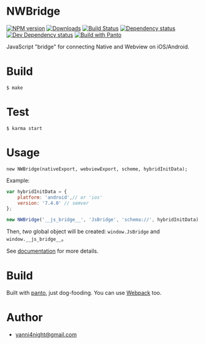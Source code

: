 # NWBridge

[![NPM version][npm-image]][npm-url] [![Downloads][downloads-image]][npm-url] [![Build Status][travis-image]][travis-url] [![Dependency status][david-dm-image]][david-dm-url] [![Dev Dependency status][david-dm-dev-image]][david-dm-dev-url] [![Build with Panto][build-image]][build-url]

JavaScript "bridge" for connecting Native and Webview on iOS/Android.

# Build

    $ make

# Test

    $ karma start

# Usage

    new NWBridge(nativeExport, webviewExport, scheme, hybridInitData);

Example:

```js
var hybridInitData = {
    platform: 'android',// or 'ios'
    version: '7.4.0' // semver
};

new NWBridge('__js_bridge__', 'JsBridge', 'schema://', hybridInitData);
```

Then, _two_ global object will be created: `window.JsBridge` and `window.__js_bridge__`。

See [documentation](http://yanni4night.github.io/NWBridge/) for more details.

# Build

Built with [panto](http://pantojs.xyz/), just dog-fooding. You can use [Webpack](webpack.github.io) too.

# Author
 - <yanni4night@gmail.com>

[npm-url]: https://npmjs.org/package/nwbridge
[downloads-image]: http://img.shields.io/npm/dm/nwbridge.svg
[npm-image]: http://img.shields.io/npm/v/nwbridge.svg
[travis-url]: https://travis-ci.org/yanni4night/NWBridge?branch=master
[travis-image]: https://travis-ci.org/yanni4night/NWBridge.svg?branch=master
[david-dm-url]:https://david-dm.org/yanni4night/nwbridge
[david-dm-image]:https://david-dm.org/yanni4night/nwbridge.svg
[david-dm-dev-url]:https://david-dm.org/yanni4night/nwbridge#type=dev
[david-dm-dev-image]:https://david-dm.org/yanni4night/nwbridge/dev-status.svg
[build-image]:https://img.shields.io/badge/build%20with-panto-yellowgreen.svg
[build-url]:http://pantojs.xyz/
